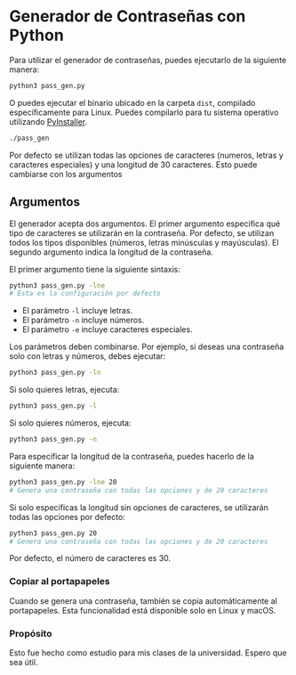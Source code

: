 # Generador de Contraseñas con Python

Para utilizar el generador de contraseñas, puedes ejecutarlo de la siguiente manera:

```bash
python3 pass_gen.py
```

O puedes ejecutar el binario ubicado en la carpeta `dist`, compilado específicamente para Linux. Puedes compilarlo para tu sistema operativo utilizando [PyInstaller](https://pyinstaller.org/en/stable/index.html).

```bash
./pass_gen
```
Por defecto se utilizan todas las opciones de caracteres (numeros, letras y caracteres especiales) y una longitud de 30 caracteres. Esto puede cambiarse con los argumentos
## Argumentos

El generador acepta dos argumentos. El primer argumento especifica qué tipo de caracteres se utilizarán en la contraseña. Por defecto, se utilizan todos los tipos disponibles (números, letras minúsculas y mayúsculas). El segundo argumento indica la longitud de la contraseña.

El primer argumento tiene la siguiente sintaxis:

```bash
python3 pass_gen.py -lne
# Esta es la configuración por defecto
```

- El parámetro `-l` incluye letras.
- El parámetro `-n` incluye números.
- El parámetro `-e` incluye caracteres especiales.

Los parámetros deben combinarse. Por ejemplo, si deseas una contraseña solo con letras y números, debes ejecutar:

```bash
python3 pass_gen.py -ln
```

Si solo quieres letras, ejecuta:

```bash
python3 pass_gen.py -l
```

Si solo quieres números, ejecuta:

```bash
python3 pass_gen.py -n
```

Para especificar la longitud de la contraseña, puedes hacerlo de la siguiente manera:

```bash
python3 pass_gen.py -lne 20
# Genera una contraseña con todas las opciones y de 20 caracteres
```

Si solo especificas la longitud sin opciones de caracteres, se utilizarán todas las opciones por defecto:

```bash
python3 pass_gen.py 20
# Genera una contraseña con todas las opciones y de 20 caracteres
```

Por defecto, el número de caracteres es 30.

### Copiar al portapapeles

Cuando se genera una contraseña, también se copia automáticamente al portapapeles. Esta funcionalidad está disponible solo en Linux y macOS.

### Propósito

Esto fue hecho como estudio para mis clases de la universidad. Espero que sea útil.
